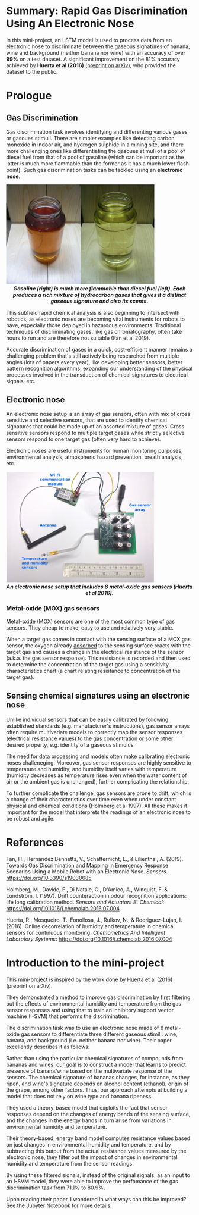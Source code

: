 # Summary: Rapid Gas Discrimination Using An Electronic Nose

In this mini-project, an LSTM model is used to process data from an electronic nose to discriminate between the gaseous signatures of banana, wine and background (neither banana nor wine) with an accuracy of over **99%** on a test dataset. A significant improvement on the 81% accuracy achieved by **Huerta et al (2016)** ([preprint on arXiv](https://arxiv.org/pdf/1608.01719.pdf)), who provided the dataset to the public.

# Prologue

## Gas Discrimination
Gas discrimination task involves identifying and differenting various gases or gasoues stimuli. There are simpler examples like detecting carbon monoxide in indoor air, and hydrogen sulphide in a mining site, and there more challenging ones like differentiating the gasoues stimuli of a pool of diesel fuel from that of a pool of gasoline (which can be important as the latter is much more flammable than the former as it has a much lower flash point). Such gas discrimination tasks can be tackled using an **electronic nose**.

<img src="images/diesel_vs_gasoline.png" style="width: 400px;"/>
<center><i><b>Gasoline (right) is much more flammable than diesel fuel (left). Each produces a rich mixture of hydrocarbon gases that gives it a distinct gaseous signature and also its scents.</b></i></center>

This subfield rapid chemical analysis is also beginning to intersect with robotics, as electronic noses are becoming vital instruments for robots to have, especially those deployed in hazardous environments. Traditional techniques of discriminating gases, like gas chromatography, often take hours to run and are therefore not suitable (Fan et al 2019).
 
Accurate discrimination of gases in a quick, cost-efficient manner remains a  challenging problem that's still actively being researched from multiple angles (lots of papers every year), like developing better sensors, better pattern recognition algorithms, expanding our understanding of the physical processes involved in the transduction of chemical signatures to electrical signals, etc.

## Electronic nose
An electronic nose setup is an array of gas sensors, often with mix of cross sensitive and selective sensors, that are used to identify chemical signatures that could be made up of an assorted mixture of gases. Cross sensitive sensors respond to multiple target gases while strictly selective sensors respond to one target gas (often very hard to achieve).

Electronic noses are useful instruments for human monitoring purposes, environmental analysis, atmospheric hazard prevention, breath analysis, etc.

<img src="images/an_electronic_nose_setup.jpg" style="width: 400px;"/>
<center><i><b>An electronic nose setup that includes 8 metal-oxide gas sensors (Huerta et al 2016).</b></i></center>



### Metal-oxide (MOX) gas sensors

Metal-oxide (MOX) sensors are one of the most common type of gas sensors. They cheap to make, easy to use and relatively very stable.

When a target gas comes in contact with the sensing surface of a MOX gas sensor, the oxygen already [adsorbed](https://en.wikipedia.org/wiki/Adsorption) to the sensing surface reacts with the target gas and causes a change in the electrical resistance of the sensor (a.k.a. the gas sensor response). This resistance is recorded and then used to determine the concentration of the target gas using a sensitivity characteristics chart (a chart relating resistance to concentration of the target gas).

## Sensing chemical signatures using an electronic nose

Unlike individual sensors that can be easily calibrated by following established standards (e.g. manufacturer's instructions), gas sensor arrays often require multivariate models to correctly map the sensor responses (electrical resistance values) to the gas concentration or some other desired property, e.g. identity of a gaseous stimulus.

The need for data processing and models often make calibrating electronic noses challeneging. Moreover, gas sensor responses are highly sensitive to temperature and humidity; and humidity itself varies with temperature (humidity decreases as temperature rises even when the water content of air or the ambient gas is unchanged), further complicating the relationship. 

To further complicate the challenge, gas sensors are prone to drift, which is a change of their characteristics over time even when under constant physical and chemical conditions (Holmberg et al 1997). All these makes it important for the model that interprets the readings of an electronic nose to be robust and agile.

# References

Fan, H., Hernandez Bennetts, V., Schaffernicht, E., & Lilienthal, A. (2019). Towards Gas Discrimination and Mapping in Emergency Response Scenarios Using a Mobile Robot with an Electronic Nose. *Sensors*. https://doi.org/10.3390/s19030685

Holmberg, M., Davide, F., Di Natale, C., D'Amico, A., Winquist, F. & Lundström, I. (1997). Drift counteraction in odour recognition applications: life long calibration method. *Sensors and Actuators B: Chemical*: https://doi.org/10.1016/j.chemolab.2016.07.004.

Huerta, R., Mosqueiro, T., Fonollosa, J., Rulkov, N., & Rodriguez-Lujan, I. (2016). Online decorrelation of humidity and temperature in chemical sensors for continuous monitoring. *Chemometrics And Intelligent Laboratory Systems*: https://doi.org/10.1016/j.chemolab.2016.07.004

# Introduction to the mini-project

This mini-project is inspired by the work done by Huerta et al (2016) (preprint on arXiv).

They demonstrated a method to improve gas discrimination by first filtering out the effects of environmental humidity and temperature from the gas sensor responses and using that to train an inhibitory support vector machine (I-SVM) that performs the discrimination.

The discrimination task was to use an electronic nose made of 8 metal-oxide gas sensors to differentiate three different gaseous stimili: wine, banana, and background (i.e. neither banana nor wine). Their paper excellently describes it as follows:

Rather than using the particular chemical signatures of compounds from bananas and wines, our goal is to construct a model that learns to predict presence of banana/wine based on the multivariate response of the sensors. The chemical signature of bananas changes, for instance, as they ripen, and wine's signature depends on alcohol content (ethanol), origin of the grape, among other factors. Thus, our approach attempts at building a model that does not rely on wine type and banana ripeness.

They used a theory-based model that exploits the fact that sensor responses depend on the changes of energy bands of the sensing surface, and the changes in the energy bands in turn arise from variations in environmental humidity and temperature.

Their theory-based, energy band model computes resistance values based on just changes in environmental humidity and temperature, and by subtracting this output from the actual resistance values measured by the electronic nose, they filter out the impact of changes in environmental humidity and temperature from the sensor readings.

By using these filtered signals, instead of the original signals, as an input to an I-SVM model, they were able to improve the perfomance of the gas discrimination task from 71.1% to 80.9%.

Upon reading their paper, I wondered in what ways can this be improved? See the Jupyter Notebook for more details.
